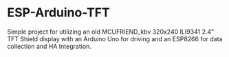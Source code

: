 # ESP-Arduino-TFT
Simple project for utilizing an old MCUFRIEND_kbv 320x240 ILI9341 2.4" TFT Shield display with an Arduino Uno for driving and an ESP8266 for data collection and HA Integration.
